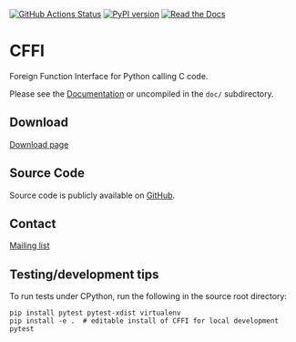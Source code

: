 [![GitHub Actions Status](https://github.com/python-cffi/cffi/actions/workflows/ci.yaml/badge.svg?branch=main)](https://github.com/python-cffi/cffi/actions/workflows/ci.yaml?query=branch%3Amain++)
[![PyPI version](https://img.shields.io/pypi/v/cffi.svg)](https://pypi.org/project/cffi)
[![Read the Docs](https://img.shields.io/badge/docs-latest-blue.svg)][Documentation]


CFFI
====

Foreign Function Interface for Python calling C code.

Please see the [Documentation] or uncompiled in the `doc/` subdirectory.

Download
--------

[Download page](https://github.com/python-cffi/cffi/releases)

Source Code
-----------

Source code is publicly available on
[GitHub](https://github.com/python-cffi/cffi).

Contact
-------

[Mailing list](https://groups.google.com/forum/#!forum/python-cffi)

Testing/development tips
------------------------

To run tests under CPython, run the following in the source root directory:

    pip install pytest pytest-xdist virtualenv
    pip install -e .  # editable install of CFFI for local development
    pytest


[Documentation]: http://cffi.readthedocs.org/
